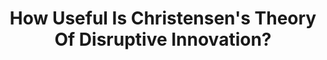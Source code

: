 ---
categories: all_articles articles
provider_display: "www.forbes.com"
provider_name: "www.forbes.com"
favicon_url: http://i.forbesimg.com/favicon.ico
title: "How Useful Is Christensen's Theory Of Disruptive Innovation?"
published: 2015-10-19
source: http://www.forbes.com/sites/stevedenning/2015/10/15/how-useful-is-christensens-theory-of-disruptive-innovation/
thumbnail: http://specials-images.forbesimg.com/imageserve/451182136/640x434.jpg?fit=scale
---